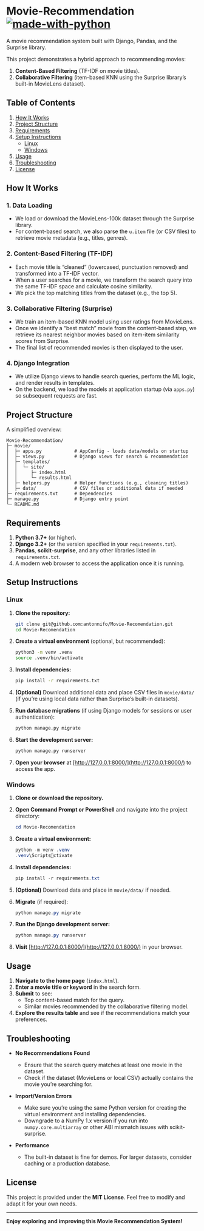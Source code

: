 
# Movie-Recommendation [![made-with-python](https://img.shields.io/badge/Made%20with-Python-1f425f.svg)](https://www.python.org/)

A movie recommendation system built with Django, Pandas, and the Surprise library.

This project demonstrates a hybrid approach to recommending movies:
1. **Content-Based Filtering** (TF-IDF on movie titles).
2. **Collaborative Filtering** (item-based KNN using the Surprise library’s built-in MovieLens dataset).

## Table of Contents
1. [How It Works](#how-it-works)
2. [Project Structure](#project-structure)
3. [Requirements](#requirements)
4. [Setup Instructions](#setup-instructions)
   - [Linux](#linux)
   - [Windows](#windows)
5. [Usage](#usage)
6. [Troubleshooting](#troubleshooting)
7. [License](#license)

## How It Works

### 1. Data Loading
- We load or download the MovieLens-100k dataset through the Surprise library.
- For content-based search, we also parse the `u.item` file (or CSV files) to retrieve movie metadata (e.g., titles, genres).

### 2. Content-Based Filtering (TF-IDF)
- Each movie title is “cleaned” (lowercased, punctuation removed) and transformed into a TF-IDF vector.
- When a user searches for a movie, we transform the search query into the same TF-IDF space and calculate cosine similarity.
- We pick the top matching titles from the dataset (e.g., the top 5).

### 3. Collaborative Filtering (Surprise)
- We train an item-based KNN model using user ratings from MovieLens.
- Once we identify a “best match” movie from the content-based step, we retrieve its nearest neighbor movies based on item-item similarity scores from Surprise.
- The final list of recommended movies is then displayed to the user.

### 4. Django Integration
- We utilize Django views to handle search queries, perform the ML logic, and render results in templates.
- On the backend, we load the models at application startup (via `apps.py`) so subsequent requests are fast.

## Project Structure

A simplified overview:

```
Movie-Recommendation/
├─ movie/
│  ├─ apps.py            # AppConfig - loads data/models on startup
│  ├─ views.py           # Django views for search & recommendation
│  ├─ templates/
│  │  └─ site/
│  │     ├─ index.html
│  │     └─ results.html
│  ├─ helpers.py         # Helper functions (e.g., cleaning titles)
│  ├─ data/              # CSV files or additional data if needed
├─ requirements.txt      # Dependencies
├─ manage.py             # Django entry point
└─ README.md
```

## Requirements
1. **Python 3.7+** (or higher).
2. **Django 3.2+** (or the version specified in your `requirements.txt`).
3. **Pandas**, **scikit-surprise**, and any other libraries listed in `requirements.txt`.
4. A modern web browser to access the application once it is running.

## Setup Instructions

### Linux
1. **Clone the repository:**
    ```bash
    git clone git@github.com:antonnifo/Movie-Recomendation.git
    cd Movie-Recomendation
    ```

2. **Create a virtual environment** (optional, but recommended):
    ```bash
    python3 -m venv .venv
    source .venv/bin/activate
    ```

3. **Install dependencies:**
    ```bash
    pip install -r requirements.txt
    ```

4. **(Optional)** Download additional data and place CSV files in `movie/data/` (if you’re using local data rather than Surprise’s built-in datasets).

5. **Run database migrations** (if using Django models for sessions or user authentication):
    ```bash
    python manage.py migrate
    ```

6. **Start the development server:**
    ```bash
    python manage.py runserver
    ```

7. **Open your browser** at [http://127.0.0.1:8000/](http://127.0.0.1:8000/) to access the app.

### Windows
1. **Clone or download the repository.**

2. **Open Command Prompt or PowerShell** and navigate into the project directory:
    ```powershell
    cd Movie-Recomendation
    ```

3. **Create a virtual environment:**
    ```powershell
    python -m venv .venv
    .venv\Scriptsctivate
    ```

4. **Install dependencies:**
    ```powershell
    pip install -r requirements.txt
    ```

5. **(Optional)** Download data and place in `movie/data/` if needed.

6. **Migrate** (if required):
    ```powershell
    python manage.py migrate
    ```

7. **Run the Django development server:**
    ```powershell
    python manage.py runserver
    ```

8. **Visit** [http://127.0.0.1:8000/](http://127.0.0.1:8000/) in your browser.

## Usage
1. **Navigate to the home page** (`index.html`).
2. **Enter a movie title or keyword** in the search form.
3. **Submit** to see:
   - Top content-based match for the query.
   - Similar movies recommended by the collaborative filtering model.
4. **Explore the results table** and see if the recommendations match your preferences.

## Troubleshooting
- **No Recommendations Found**
  - Ensure that the search query matches at least one movie in the dataset.
  - Check if the dataset (MovieLens or local CSV) actually contains the movie you’re searching for.

- **Import/Version Errors**
  - Make sure you’re using the same Python version for creating the virtual environment and installing dependencies.
  - Downgrade to a NumPy 1.x version if you run into `numpy.core.multiarray` or other ABI mismatch issues with scikit-surprise.

- **Performance**
  - The built-in dataset is fine for demos. For larger datasets, consider caching or a production database.

## License

This project is provided under the **MIT License**. Feel free to modify and adapt it for your own needs.

---

**Enjoy exploring and improving this Movie Recommendation System!**
